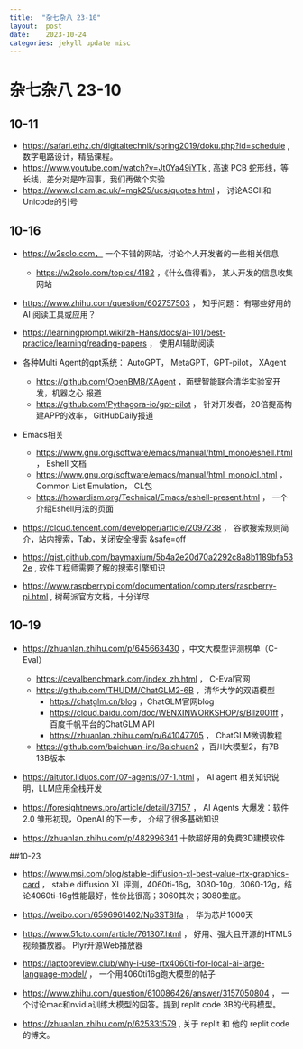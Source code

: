 ```yaml
---
title:  "杂七杂八 23-10"
layout:  post
date:    2023-10-24
categories: jekyll update misc
---
```


# 杂七杂八 23-10

## 10-11
- https://safari.ethz.ch/digitaltechnik/spring2019/doku.php?id=schedule ,  数字电路设计，精品课程。
- https://www.youtube.com/watch?v=Jt0Ya49iYTk , 高速 PCB 蛇形线，等长线，差分对是咋回事，我们再做个实验
- https://www.cl.cam.ac.uk/~mgk25/ucs/quotes.html ， 讨论ASCII和Unicode的引号

## 10-16
- https://w2solo.com， 一个不错的网站，讨论个人开发者的一些相关信息
  - https://w2solo.com/topics/4182 ，《什么值得看》， 某人开发的信息收集网站

- https://www.zhihu.com/question/602757503 ， 知乎问题： 有哪些好用的 AI 阅读工具或应用？
- https://learningprompt.wiki/zh-Hans/docs/ai-101/best-practice/learning/reading-papers ， 使用AI辅助阅读

- 各种Multi Agent的gpt系统： AutoGPT， MetaGPT，GPT-pilot， XAgent
  - https://github.com/OpenBMB/XAgent ，面壁智能联合清华实验室开发，机器之心 报道
  - https://github.com/Pythagora-io/gpt-pilot ， 针对开发者，20倍提高构建APP的效率， GitHubDaily报道

- Emacs相关
  - https://www.gnu.org/software/emacs/manual/html_mono/eshell.html ， Eshell 文档
  - https://www.gnu.org/software/emacs/manual/html_mono/cl.html ， Common List Emulation， CL包
  - https://howardism.org/Technical/Emacs/eshell-present.html ， 一个介绍Eshell用法的页面

- https://cloud.tencent.com/developer/article/2097238 ， 谷歌搜索规则简介，站内搜索，Tab，关闭安全搜索 &safe=off
- https://gist.github.com/baymaxium/5b4a2e20d70a2292c8a8b1189bfa532e , 软件工程师需要了解的搜索引擎知识

- https://www.raspberrypi.com/documentation/computers/raspberry-pi.html , 树莓派官方文档，十分详尽

## 10-19
- https://zhuanlan.zhihu.com/p/645663430 ，中文大模型评测榜单（C-Eval）
  - https://cevalbenchmark.com/index_zh.html ， C-Eval官网
  - https://github.com/THUDM/ChatGLM2-6B ，清华大学的双语模型
    - https://chatglm.cn/blog ，ChatGLM官网blog
    - https://cloud.baidu.com/doc/WENXINWORKSHOP/s/Bllz001ff ， 百度千帆平台的ChatGLM API
    - https://zhuanlan.zhihu.com/p/641047705 ， ChatGLM微调教程
  - https://github.com/baichuan-inc/Baichuan2 ，百川大模型2，有7B 13B版本

- https://aitutor.liduos.com/07-agents/07-1.html ， AI agent 相关知识说明，LLM应用全栈开发
- https://foresightnews.pro/article/detail/37157 ， AI Agents 大爆发：软件 2.0 雏形初现，OpenAI 的下一步， 介绍了很多基础知识

- https://zhuanlan.zhihu.com/p/482996341 十款超好用的免费3D建模软件

##10-23
- https://www.msi.com/blog/stable-diffusion-xl-best-value-rtx-graphics-card ， stable diffusion XL 评测，4060ti-16g，3080-10g，3060-12g，结论4060ti-16g性能最好，性价比很高；3060其次；3080垫底。

- https://weibo.com/6596961402/Np3ST8Ifa ， 华为芯片1000天
- https://www.51cto.com/article/761307.html ， 好用、强大且开源的HTML5视频播放器。 Plyr开源Web播放器
- https://laptopreview.club/why-i-use-rtx4060ti-for-local-ai-large-language-model/ ， 一个用4060ti16g跑大模型的帖子
- https://www.zhihu.com/question/610086426/answer/3157050804 ， 一个讨论mac和nvidia训练大模型的回答。提到 replit code 3B的代码模型。
- https://zhuanlan.zhihu.com/p/625331579 , 关于 replit  和 他的 replit code 的博文。

